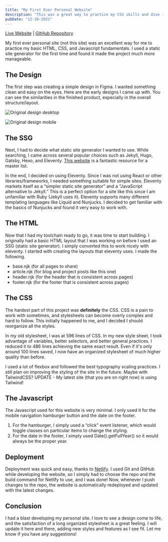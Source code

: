 ```yaml
---
title: "My First Ever Personal Website"
description: "This was a great way to practice my CSS skills and dive into using a static site generator for the first time."
pubDate: "12-30-2021"
---
```


[Live Website](https://old-site--jpetrillo.netlify.app) | [GitHub Repository](https://github.com/joepetrillo/eleventy-personal-site/tree/old-site)

My first ever personal site (not this site) was an excellent way for me to practice my basic HTML, CSS, and Javascript fundamentals. I used a static site generator for the first time and found it made the project much more manageable.

## The Design

The first step was creating a simple design in Figma. I wanted something clean and easy on the eyes. Here are the early designs I came up with. You can see the similarities in the finished product, especially in the overall structure/layout.

![Original design desktop](/_tmp/public/img/first-personal-website/Desktop.png?as=webp)

![Original design mobile](/_tmp/public/img/first-personal-website/Mobile.png?as=webp)

## The SSG

Next, I had to decide what static site generator I wanted to use. While searching, I came across several popular choices such as Jekyll, Hugo, Gatsby, Hexo, and Eleventy. [This website](https://jamstack.org/generators/) is a fantastic resource for a master list.

In the end, I decided on using Eleventy. Since I was not using React or other libraries/frameworks, I needed something suitable for simple sites. Eleventy markets itself as a “simpler static site generator” and a “JavaScript alternative to Jekyll.” This is a perfect option for a site like this since I am unfamiliar with Ruby (Jekyll uses it). Eleventy supports many different templating languages like Liquid and Nunjucks. I decided to get familiar with the basics of Nunjucks and found it very easy to work with.

## The HTML

Now that I had my toolchain ready to go, it was time to start building. I originally had a basic HTML layout that I was working on before I used an SSG (static site generator). I simply converted this to work nicely with eleventy. I started with creating the layouts that eleventy uses. I made the following.

- base.njk (for all pages to share)
- article.njk (for blog and project posts like this one)
- header.njk (for the header that is consistent across pages)
- footer.njk (for the footer that is consistent across pages)

## The CSS

The hardest part of this project was **definitely** the CSS. CSS is a pain to work with sometimes, and stylesheets can become overly complex and hard to follow. This initially happened to me, and I decided I should reorganize all the styles.

In my old stylesheet, I was at 596 lines of CSS. In my new style sheet, I took advantage of variables, better selectors, and better general practices. I reduced it to 486 lines achieving the same exact result. Even if it's only around 100 lines saved, I now have an organized stylesheet of much higher quality than before.

I used a lot of flexbox and followed the best typography scaling practices. I still plan on improving the styling of the site in the future. Maybe with TailwindCSS? UPDATE - My latest site (that you are on right now) is using Tailwind!

## The Javascript

The Javascript used for this website is very minimal. I only used it for the mobile navigation hamburger button and the date on the footer.

1. For the hamburger, I simply used a “click” event listener, which would toggle classes on particular items to change the styling.
2. For the date in the footer, I simply used Date().getFullYear() so it would always be the proper year.

## Deployment

Deployment was quick and easy, thanks to [Netlify](https://www.netlify.com). I used Git and GitHub while developing the website, so I simply had to choose the repo and the build command for Netlify to use, and I was done! Now, whenever I push changes to the repo, the website is automatically redeployed and updated with the latest changes.

## Conclusion

I had a blast developing my personal site. I love to see a design come to life, and the satisfaction of a long organized stylesheet is a great feeling. I will update it here and there, adding new styles and features as I see fit. Let me know if you have any suggestions!
